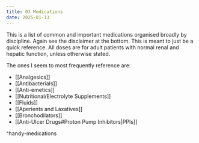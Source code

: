 ```yaml
---
title: 03 Medications
date: 2025-01-13
---
```

This is a list of common and important medications organised broadly by discipline. Again see the disclaimer at the bottom. This is meant to just be a quick reference. All doses are for adult patients with normal renal and hepatic function, unless otherwise stated.

The ones I seem to most frequently reference are:
- [[Analgesics]]
- [[Antibacterials]]
- [[Anti-emetics]]
- [[Nutritional/Electrolyte Supplements]]
- [[Fluids]]
- [[Aperients and Laxatives]]
- [[Bronchodilators]]
- [[Anti-Ulcer Drugs#Proton Pump Inhibitors|PPIs]]

^handy-medications
